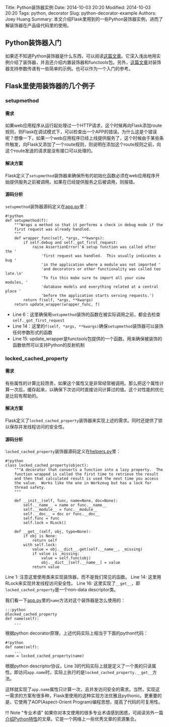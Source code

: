 Title: Python装饰器实例
Date: 2014-10-03 20:20
Modified: 2014-10-03 20:20
Tags: python, decorator
Slug: python-decorator-example
Authors: Joey Huang
Summary: 本文介绍Flask里用到的一些Python装饰器实例，进而了解装饰器在产品级代码里的使用。

## Python装饰器入门

如果还不知道Python装饰器是什么东西，可以阅读[这篇文章][1]。它深入浅出地用实例介绍了装饰器，并且还介绍内置装饰器和functools包。另外，[这篇文章][2]对装饰器支持参数传递有一些简单的示例。也可以作为一个入门的参考。

## Flask里使用装饰器的几个例子

### setupmethod

#### 需求

如果web应用程序从运行起处理过一个HTTP请求，这个时候再向Flask添加route规则，则Flask在调试模式下，可以检查出一个APP的错误。为什么这是个错误呢？想像一下，如果一个web应用程序已经上线提供服务了，这个时候由于某些条件触发，向Flask又添加了一个route规则，则说明在添加这个route规则之前，向这个route发送的请求是没有接口可以处理的。

#### 解决方案

Flask定义了`setupmethod`装饰器来确保所有的初始化函数必须在web应用程序开始提供服务之前被调用。如果在已经提供服务之后被调用，则报错。

#### 源码分析

`setupmethod`装饰器源码定义在[app.py][3]里：

    #!python
    def setupmethod(f):
        """Wraps a method so that it performs a check in debug mode if the
        first request was already handled.
        """
        def wrapper_func(self, *args, **kwargs):
            if self.debug and self._got_first_request:
                raise AssertionError('A setup function was called after the '
                    'first request was handled.  This usually indicates a bug '
                    'in the application where a module was not imported '
                    'and decorators or other functionality was called too late.\n'
                    'To fix this make sure to import all your view modules, '
                    'database models and everything related at a central place '
                    'before the application starts serving requests.')
            return f(self, *args, **kwargs)
        return update_wrapper(wrapper_func, f)


* Line 6：这里确保用`setupmethod`装饰的函数在被实际调用之前，都会去检查`self._got_first_request`
* Line 14：这里的`f(self, *args, **kwargs)`确保`setupmethod`装饰器可以装饰任何参数形式的函数
* Line 15: update_wrapper是functools包提供的一个函数。用来确保被装饰的函数依然可以支持Python的反射机制

### locked_cached_property

#### 需求

有些属性的计算比较昂贵，如果这个属性又是非常经常被调用。那么把这个属性计算一次后，缓存起来，以确保下次访问时直接访问计算过的值。这个对性能的优化是比较有帮助的。

#### 解决方案

Flask定义了`locked_cached_property`装饰器来实现上述的需求。同时还提供了锁以保存并发线程访问的安全性。

#### 源码分析

`locked_cached_property`装饰器源码定义在[helpers.py][4]里：

    #!python
    class locked_cached_property(object):
        """A decorator that converts a function into a lazy property.  The
        function wrapped is called the first time to retrieve the result
        and then that calculated result is used the next time you access
        the value.  Works like the one in Werkzeug but has a lock for
        thread safety.
        """

        def __init__(self, func, name=None, doc=None):
            self.__name__ = name or func.__name__
            self.__module__ = func.__module__
            self.__doc__ = doc or func.__doc__
            self.func = func
            self.lock = RLock()

        def __get__(self, obj, type=None):
            if obj is None:
                return self
            with self.lock:
                value = obj.__dict__.get(self.__name__, _missing)
                if value is _missing:
                    value = self.func(obj)
                    obj.__dict__[self.__name__] = value
                return value

Line 1: 注意这里使用类来实现装饰器，而不是我们常见的函数。
Line 14: 这里用RLock来实现并发线程访问安全性。
Line 16: 这里实现了`__get__`，即`locked_cached_property`是一个non-data descriptor类。

我们看一下[app.py][3]里的`name`方法对这个装饰器是怎么使用的：

    :::python
    @locked_cached_property
    def name(self):
        ...

根据python decorator原理，上述代码实际上相当于下面的python代码：

    #!python
    def name(self):
        ...
    name = locked_cached_property(name)


根据python descriptor协议，Line 3的代码实际上就是定义了一个类的只读属性。即访问`app.name`时，实际上执行的是`locked_cached_property.__get__`方法。

这样就实现了`app.name`属性只计算一次，且并发访问安全的需求。当然，实现这一需求的方案有很多种，Flask里使用的这种实现方法优雅且pythonic。更重要的是，它使用了AOP(Aspect-Orient Program)编程思想，提高了代码的可复用性。

!!! Note "专业术语"
    如果你对本文使用的很多专业术语感到困惑，可阅读另外一篇[介绍Python特性]({filename}/python/python_features.md)的文章。它是一个网络上一些优秀文章的资源集合。

[1]: http://www.cnblogs.com/huxi/archive/2011/03/01/1967600.html
[2]: http://www.cnblogs.com/rhcad/archive/2011/12/21/2295507.html
[3]: https://github.com/mitsuhiko/flask/blob/0.10-maintenance/flask/app.py
[4]: https://github.com/mitsuhiko/flask/blob/0.10-maintenance/flask/helpers.py

